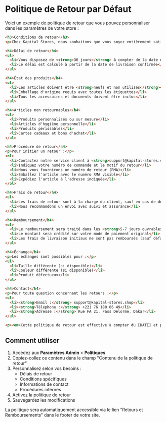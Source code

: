 # Politique de Retour par Défaut

Voici un exemple de politique de retour que vous pouvez personnaliser dans les paramètres de votre store :

```html
<h3>Conditions de retour</h3>
<p>Chez Kapital Stores, nous souhaitons que vous soyez entièrement satisfait de votre achat. Si pour une raison quelconque vous n'êtes pas satisfait, vous pouvez retourner votre article dans les conditions suivantes :</p>

<h4>Délai de retour</h4>
<ul>
  <li>Vous disposez de <strong>30 jours</strong> à compter de la date de réception pour retourner un article</li>
  <li>Le délai est calculé à partir de la date de livraison confirmée</li>
</ul>

<h4>État des produits</h4>
<ul>
  <li>Les articles doivent être <strong>neufs et non utilisés</strong></li>
  <li>Emballage d'origine requis avec toutes les étiquettes</li>
  <li>Tous les accessoires et documents doivent être inclus</li>
</ul>

<h4>Articles non retournables</h4>
<ul>
  <li>Produits personnalisés ou sur mesure</li>
  <li>Articles d'hygiène personnelle</li>
  <li>Produits périssables</li>
  <li>Cartes cadeaux et bons d'achat</li>
</ul>

<h4>Procédure de retour</h4>
<p>Pour initier un retour :</p>
<ol>
  <li>Contactez notre service client à <strong>support@kapital-stores.shop</strong></li>
  <li>Indiquez votre numéro de commande et le motif du retour</li>
  <li>Nous vous fournirons un numéro de retour (RMA)</li>
  <li>Emballez l'article avec le numéro RMA visible</li>
  <li>Expédiez l'article à l'adresse indiquée</li>
</ol>

<h4>Frais de retour</h4>
<ul>
  <li>Les frais de retour sont à la charge du client, sauf en cas de défaut ou d'erreur de notre part</li>
  <li>Nous recommandons un envoi avec suivi et assurance</li>
</ul>

<h4>Remboursement</h4>
<ul>
  <li>Le remboursement sera traité dans les <strong>5-7 jours ouvrables</strong> après réception</li>
  <li>Le montant sera crédité sur votre mode de paiement original</li>
  <li>Les frais de livraison initiaux ne sont pas remboursés (sauf défaut produit)</li>
</ul>

<h4>Échange</h4>
<p>Les échanges sont possibles pour :</p>
<ul>
  <li>Taille différente (si disponible)</li>
  <li>Couleur différente (si disponible)</li>
  <li>Produit défectueux</li>
</ul>

<h4>Contact</h4>
<p>Pour toute question concernant les retours :</p>
<ul>
  <li><strong>Email :</strong> support@kapital-stores.shop</li>
  <li><strong>Téléphone :</strong> +221 76 180 06 49</li>
  <li><strong>Adresse :</strong> Rue FA 21, Fass Delorme, Dakar</li>
</ul>

<p><em>Cette politique de retour est effective à compter du [DATE] et peut être modifiée à tout moment.</em></p>
```

## Comment utiliser

1. Accédez aux **Paramètres Admin** > **Politiques**
2. Copiez-collez ce contenu dans le champ "Contenu de la politique de retour"
3. Personnalisez selon vos besoins :
   - Délais de retour
   - Conditions spécifiques
   - Informations de contact
   - Procédures internes
4. Activez la politique de retour
5. Sauvegardez les modifications

La politique sera automatiquement accessible via le lien "Retours et Remboursements" dans le footer de votre site.





